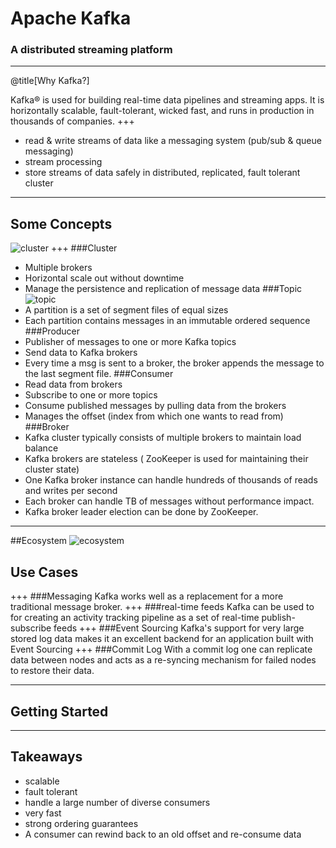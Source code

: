 # Apache Kafka

### A distributed streaming platform

---
@title[Why Kafka?]

Kafka® is used for building real-time data pipelines and streaming apps. It is horizontally scalable, fault-tolerant, wicked fast, and runs in production in thousands of companies.
+++
* read & write streams of data like a messaging system (pub/sub & queue messaging)
* stream processing
* store streams of data safely in distributed, replicated, fault tolerant cluster
---

## Some Concepts
![cluster](https://www.tutorialspoint.com/apache_kafka/images/fundamentals.jpg)
+++
###Cluster
* Multiple brokers
* Horizontal scale out without downtime 
* Manage the persistence and replication of message data
###Topic
![topic](https://kafka.apache.org/0102/images/log_anatomy.png)
* A partition is a set of segment files of equal sizes
* Each partition contains messages in an immutable ordered sequence
###Producer
* Publisher of messages to one or more Kafka topics
* Send data to Kafka brokers
* Every time a msg is sent to a broker, the broker appends the message to the last segment file.
###Consumer
* Read data from brokers
* Subscribe to one or more topics
* Consume published messages by pulling data from the brokers
* Manages the offset (index from which one wants to read from)
###Broker
* Kafka cluster typically consists of multiple brokers to maintain load balance
 * Kafka brokers are stateless ( ZooKeeper is used for maintaining their cluster state)
  * One Kafka broker instance can handle hundreds of thousands of reads and writes per second
  * Each broker can handle TB of messages without performance impact.
  * Kafka broker leader election can be done by ZooKeeper.
---
##Ecosystem
![ecosystem](https://kafka.apache.org/11/images/kafka-apis.png)

## Use Cases
+++
###Messaging
Kafka works well as a replacement for a more traditional message broker. 
+++
###real-time feeds
Kafka can be used to for creating an activity tracking pipeline as a set of real-time publish-subscribe feeds
+++
###Event Sourcing
Kafka's support for very large stored log data makes it an excellent backend for an application built with Event Sourcing
+++
###Commit Log
 With a commit log one can replicate data between nodes and acts as a re-syncing mechanism for failed nodes to restore their data.

---
## Getting Started

---
## Takeaways
* scalable
* fault tolerant
* handle a large number of diverse consumers
* very fast
* strong ordering guarantees
* A consumer can rewind back to an old offset and re-consume data


